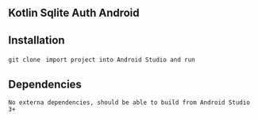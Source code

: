 **Kotlin Sqlite Auth Android**
-

Installation
-
`git clone `
`import project into Android Studio and run`

**Dependencies**
-

`No externa dependencies, should be able to build from Android Studio 3+`